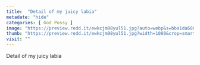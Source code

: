 ```yaml
---
title:  "Detail of my juicy labia"
metadate: "hide"
categories: [ God Pussy ]
image: "https://preview.redd.it/ewkcjm98yul51.jpg?auto=webp&s=bba1da6804ade248680faa9d36cc294a44e6ef3b"
thumb: "https://preview.redd.it/ewkcjm98yul51.jpg?width=1080&crop=smart&auto=webp&s=e18de60eb99c284e19ab71c8712acacea1753c40"
visit: ""
---
```

Detail of my juicy labia
